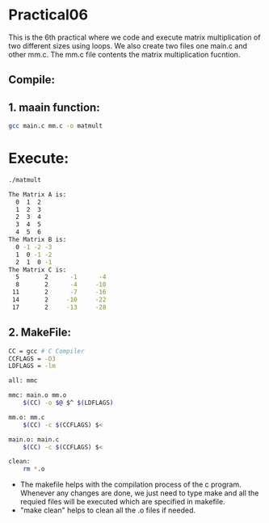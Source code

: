 # Practical06

This is the 6th practical where we code and execute matrix multiplication of two different sizes using loops. We also create two files one main.c and other mm.c. 
The mm.c file contents the matrix multiplication fucntion. 

## Compile:

## 1. maain function:

```bash
gcc main.c mm.c -o matmult

```
# Execute:

```bash
./matmult

The Matrix A is:
  0  1  2
  1  2  3
  2  3  4
  3  4  5
  4  5  6
The Matrix B is:
  0 -1 -2 -3
  1  0 -1 -2
  2  1  0 -1
The Matrix C is:
  5       2      -1      -4
  8       2      -4     -10
 11       2      -7     -16
 14       2     -10     -22
 17       2     -13     -28
```
## 2. MakeFile:

```bash
CC = gcc # C Compiler
CCFLAGS = -O3
LDFLAGS = -lm

all: mmc

mmc: main.o mm.o
	$(CC) -o $@ $^ $(LDFLAGS)

mm.o: mm.c
	$(CC) -c $(CCFLAGS) $<

main.o: main.c
	$(CC) -c $(CCFLAGS) $<

clean:
	rm *.o 

```
* The makefile helps with the compilation process of the c program. Whenever any changes are done, we just need to type make and all the requied files will be executed which are specified in makefile.
* "make clean" helps to clean all the .o files if needed.